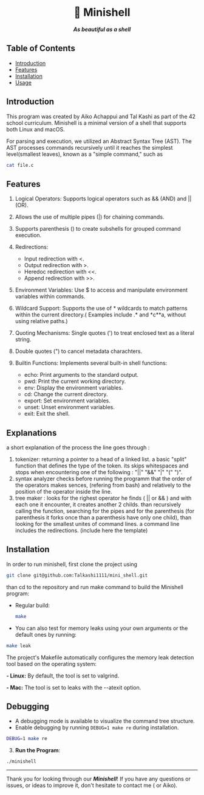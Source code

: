 <h1 align="center">
	🧩 Minishell
</h1>

<p align="center">
	<b><i>As beautiful as a shell</i></b><br>
</p>

## Table of Contents

- [Introduction](#introduction)
- [Features](#features)
- [Installation](#installation)
- [Usage](#usage)

## Introduction
This program was created by Aiko Achappui and Tal Kashi as part of the 42 school curriculum. Minishell is a minimal version of a shell that supports both Linux and macOS.

For parsing and execution, we utilized an Abstract Syntax Tree (AST). The AST processes commands recursively until it reaches the simplest level(smallest leaves), known as a "simple command," such as
```bash
cat file.c
```


## Features

1. Logical Operators: Supports logical operators such as && (AND) and || (OR).
2. Allows the use of multiple pipes (|) for chaining commands.
3. Supports parenthesis () to create subshells for grouped command execution.
4. Redirections:
	- Input redirection with <.
	- Output redirection with >.
	- Heredoc redirection with <<.
	- Append redirection with >>.

5. Environment Variables: Use $ to access and manipulate environment variables within commands.
6. Wildcard Support: Supports the use of * wildcards to match patterns within the current directory.( Examples include .* and *c**a, without using relative paths.)
7. Quoting Mechanisms: Single quotes (') to treat enclosed text as a literal string.
8. Double quotes (") to cancel metadata charachters.
9. Builtin Functions: Implements several built-in shell functions:
	- echo: Print arguments to the standard output.
	- pwd: Print the current working directory.
	- env: Display the environment variables.
	- cd: Change the current directory.
	- export: Set environment variables.
	- unset: Unset environment variables.
	- exit: Exit the shell.

## Explanations

a short explanation of the process the line goes through :
1. tokenizer: returning a pointer to a head of a linked list. a basic "split" function that defines the type of the token. its skips whitespaces and stops when encountering one of the following : "||" "&&" "|" "(" ")".
2. syntax analyzer
checks before running the programm that the order of the operators makes sences, (refering from bash) and relatively to the position of the operator inside the line.
3. tree maker :
looks for the righest operator he finds ( || or && ) and with each one it encounter, it creates another 2 childs. than recursively calling the function, searching for the pipes and for the parenthesis (for parenthesis it forks once than a parenthesis have only one child), than looking for the smallest unites of command lines.
a command line includes the redirections.
(include here the template)


## Installation

In order to run minishell, first clone the project using

```bash
git clone git@github.com:Talkashi1111/mini_shell.git
```
than cd to the repository and run make command to build the Minishell program:


- Regular build:
	```sh
	make
	```
- You can also test for memory leaks using your own arguments or the default ones by running:

```bash
make leak
```
The project's Makefile automatically configures the memory leak detection tool based on the operating system:

<b>- Linux:</b> By default, the tool is set to valgrind.

<b>- Mac:</b>  The tool is set to leaks with the --atexit option.
## Debugging

- A debugging mode is available to visualize the command tree structure.
- Enable debugging by running `DEBUG=1 make re` during installation.

```bash
DEBUG=1 make re
```

3. **Run the Program**:
```bash
./minishell
```

---

Thank you for looking through our ***Minishell***! If you have any questions or issues, or ideas to improve it, don't hesitate to contact me ( or Aiko).
